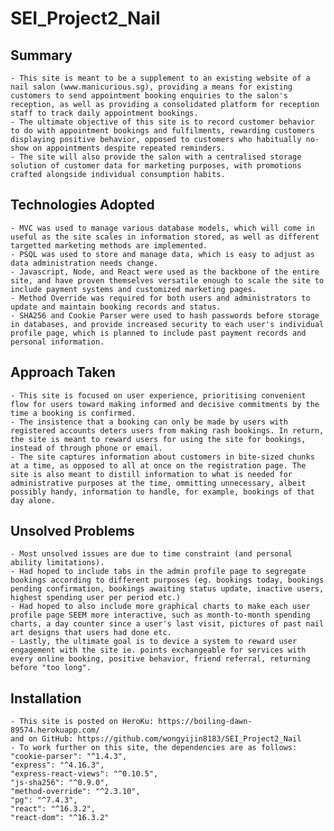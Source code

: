 # SEI_Project2_Nail


## Summary
    - This site is meant to be a supplement to an existing website of a nail salon (www.manicurious.sg), providing a means for existing customers to send appointment booking enquiries to the salon's reception, as well as providing a consolidated platform for reception staff to track daily appointment bookings.
    - The ultimate objective of this site is to record customer behavior to do with appointment bookings and fulfilments, rewarding customers displaying positive behavior, opposed to customers who habitually no-show on appointments despite repeated reminders. 
    - The site will also provide the salon with a centralised storage solution of customer data for marketing purposes, with promotions crafted alongside individual consumption habits.
    
## Technologies Adopted
    - MVC was used to manage various database models, which will come in useful as the site scales in information stored, as well as different targetted marketing methods are implemented.
    - PSQL was used to store and manage data, which is easy to adjust as data administration needs change.
    - Javascript, Node, and React were used as the backbone of the entire site, and have proven themselves versatile enough to scale the site to include payment systems and customized marketing pages.
    - Method Override was required for both users and administrators to update and maintain booking records and status.
    - SHA256 and Cookie Parser were used to hash passwords before storage in databases, and provide increased security to each user's individual profile page, which is planned to include past payment records and personal information.

## Approach Taken
    - This site is focused on user experience, prioritising convenient flow for users toward making informed and decisive commitments by the time a booking is confirmed.
    - The insistence that a booking can only be made by users with registered accounts deters users from making rash bookings. In return, the site is meant to reward users for using the site for bookings, instead of through phone or email.
    - The site captures information about customers in bite-sized chunks at a time, as opposed to all at once on the registration page. The site is also meant to distill information to what is needed for administrative purposes at the time, ommitting unnecessary, albeit possibly handy, information to handle, for example, bookings of that day alone. 

## Unsolved Problems
    - Most unsolved issues are due to time constraint (and personal ability limitations).
    - Had hoped to include tabs in the admin profile page to segregate bookings according to different purposes (eg. bookings today, bookings pending confirmation, bookings awaiting status update, inactive users, highest spending user per period etc.)
    - Had hoped to also include more graphical charts to make each user profile page SEEM more interactive, such as month-to-month spending charts, a day counter since a user's last visit, pictures of past nail art designs that users had done etc.
    - Lastly, the ultimate goal is to device a system to reward user engagement with the site ie. points exchangeable for services with every online booking, positive behavior, friend referral, returning before "too long".

## Installation
    - This site is posted on HeroKu: https://boiling-dawn-89574.herokuapp.com/
    and on GitHub: https://github.com/wongyijin8183/SEI_Project2_Nail
    - To work further on this site, the dependencies are as follows:
    "cookie-parser": "^1.4.3",
    "express": "^4.16.3",
    "express-react-views": "^0.10.5",
    "js-sha256": "^0.9.0",
    "method-override": "^2.3.10",
    "pg": "^7.4.3",
    "react": "^16.3.2",
    "react-dom": "^16.3.2"